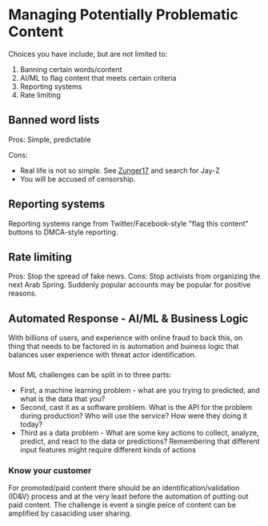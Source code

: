 # Managing Potentially Problematic Content

Choices you have include, but are not limited to:

1. Banning certain words/content
2. AI/ML to flag content that meets certain criteria
3. Reporting systems
4. Rate limiting

## Banned word lists
Pros: Simple, predictable

Cons: 
* Real life is not so simple.  See [Zunger17](https://medium.com/@yonatanzunger/asking-the-right-questions-about-ai-7ed2d9820c48) and search for Jay-Z
* You will be accused of censorship.


## Reporting systems
Reporting systems range from Twitter/Facebook-style "flag this content" buttons to DMCA-style reporting.


## Rate limiting
Pros: Stop the spread of fake news.
Cons: Stop activists from organizing the next Arab Spring.  Suddenly popular accounts may be popular for positive reasons.

## Automated Response - AI/ML & Business Logic
With billions of users, and experience with online fraud to back this, on thing that needs to be factored in is automation and buiness logic that balances user experience with threat actor identification. 

###
Most ML challenges can be split in to three parts:

* First, a machine learning problem - what are you trying to predicted, and what is the data that you? 
* Second, cast it as a software problem. What is the API for the problem during production? Who will use the service? How were they doing it today?
* Third as a data problem - What are some key actions to collect, analyze, predict, and react to the data or predictions? Remembering that different input features might require different kinds of actions



### Know your customer
For promoted/paid content there should be an identification/validation (ID&V) process and at the very least before the automation of putting out paid content. The challenge is event a single peice of content can be amplified by casaciding user sharing. 
